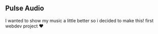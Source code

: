 ## Pulse Audio

I wanted to show my music a little better so i decided to make this! first webdev project ❤️